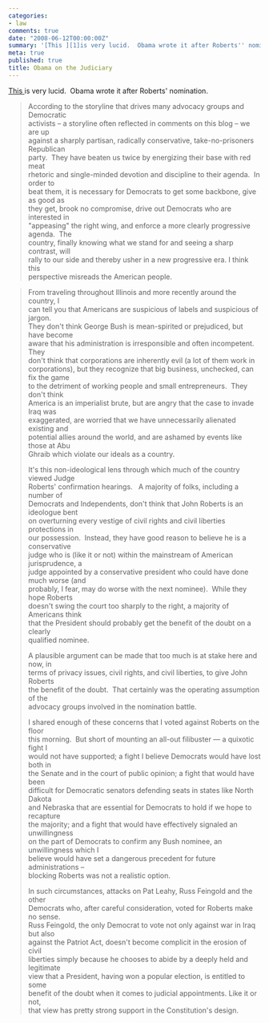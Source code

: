 ```yaml
---
categories:
- law
comments: true
date: "2008-06-12T00:00:00Z"
summary: '[This ][1]is very lucid.  Obama wrote it after Roberts'' nomination.'
meta: true
published: true
title: Obama on the Judiciary
---
```


[This ][1]is very lucid.  Obama wrote it after Roberts' nomination.

 [1]: http://www.dailykos.com/story/2005/9/30/102745/165

> According to the storyline that drives many advocacy groups and Democratic  
> activists – a storyline often reflected in comments on this blog – we are up  
> against a sharply partisan, radically conservative, take-no-prisoners Republican  
> party.  They have beaten us twice by energizing their base with red meat  
> rhetoric and single-minded devotion and discipline to their agenda.  In order to  
> beat them, it is necessary for Democrats to get some backbone, give as good as  
> they get, brook no compromise, drive out Democrats who are interested in  
> "appeasing" the right wing, and enforce a more clearly progressive agenda.  The  
> country, finally knowing what we stand for and seeing a sharp contrast, will  
> rally to our side and thereby usher in a new progressive era. I think this  
> perspective misreads the American people.

> From traveling throughout Illinois and more recently around the country, I  
> can tell you that Americans are suspicious of labels and suspicious of jargon.   
> They don't think George Bush is mean-spirited or prejudiced, but have become  
> aware that his administration is irresponsible and often incompetent.  They  
> don't think that corporations are inherently evil (a lot of them work in  
> corporations), but they recognize that big business, unchecked, can fix the game  
> to the detriment of working people and small entrepreneurs.  They don't think  
> America is an imperialist brute, but are angry that the case to invade Iraq was  
> exaggerated, are worried that we have unnecessarily alienated existing and  
> potential allies around the world, and are ashamed by events like those at Abu  
> Ghraib which violate our ideals as a country.
> 
> It's this non-ideological lens through which much of the country viewed Judge  
> Roberts' confirmation hearings.   A majority of folks, including a number of  
> Democrats and Independents, don't think that John Roberts is an ideologue bent  
> on overturning every vestige of civil rights and civil liberties protections in  
> our possession.  Instead, they have good reason to believe he is a conservative  
> judge who is (like it or not) within the mainstream of American jurisprudence, a  
> judge appointed by a conservative president who could have done much worse (and  
> probably, I fear, may do worse with the next nominee).  While they hope Roberts  
> doesn't swing the court too sharply to the right, a majority of Americans think  
> that the President should probably get the benefit of the doubt on a clearly  
> qualified nominee.
> 
> A plausible argument can be made that too much is at stake here and now, in  
> terms of privacy issues, civil rights, and civil liberties, to give John Roberts  
> the benefit of the doubt.  That certainly was the operating assumption of the  
> advocacy groups involved in the nomination battle.  
> 
> I shared enough of these concerns that I voted against Roberts on the floor  
> this morning.  But short of mounting an all-out filibuster — a quixotic fight I  
> would not have supported; a fight I believe Democrats would have lost both in  
> the Senate and in the court of public opinion; a fight that would have been  
> difficult for Democratic senators defending seats in states like North Dakota  
> and Nebraska that are essential for Democrats to hold if we hope to recapture  
> the majority; and a fight that would have effectively signaled an unwillingness  
> on the part of Democrats to confirm any Bush nominee, an unwillingness which I  
> believe would have set a dangerous precedent for future administrations –  
> blocking Roberts was not a realistic option.
> 
> In such circumstances, attacks on Pat Leahy, Russ Feingold and the other  
> Democrats who, after careful consideration, voted for Roberts make no sense.   
> Russ Feingold, the only Democrat to vote not only against war in Iraq but also  
> against the Patriot Act, doesn't become complicit in the erosion of civil  
> liberties simply because he chooses to abide by a deeply held and legitimate  
> view that a President, having won a popular election, is entitled to some  
> benefit of the doubt when it comes to judicial appointments. Like it or not,  
> that view has pretty strong support in the Constitution's design.
